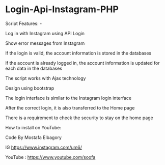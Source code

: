 # Login-Api-Instagram-PHP

Script Features: -

Log in with Instagram using API Login

Show error messages from Instagram

If the login is valid, the account information is stored in the databases

If the account is already logged in, the account information is updated for each data in the databases

The script works with Ajax technology

Design using bootstrap

The login interface is similar to the Instagram login interface

After the correct login, it is also transferred to the Home page

There is a requirement to check the security to stay on the home page


How to install on YouTube:


Code By Mostafa Elbagory 

IG https://www.instagram.com/um6/

YouTube : https://www.youtube.com/soofa


